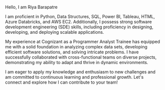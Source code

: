 Hello, I am Riya Barapatre

I am proficient in Python, Data Structures, SQL, Power BI, Tableau, HTML, Azure Databricks, and AWS EC2. Additionally, I possess strong software development engineering (SDE) skills, including proficiency in designing, developing, and deploying scalable applications.

My experience at Cognizant as a Programmer Analyst Trainee has equipped me with a solid foundation in analyzing complex data sets, developing efficient software solutions, and solving intricate problems. I have successfully collaborated with cross-functional teams on diverse projects, demonstrating my ability to adapt and thrive in dynamic environments.

I am eager to apply my knowledge and enthusiasm to new challenges and am committed to continuous learning and professional growth. Let's connect and explore how I can contribute to your team!


<!--
**RiyaBarapatre/RiyaBarapatre** is a ✨ _special_ ✨ repository because its `README.md` (this file) appears on your GitHub profile.

Here are some ideas to get you started:

- 🔭 I’m currently working on ...
- 🌱 I’m currently learning ...
- 👯 I’m looking to collaborate on ...
- 🤔 I’m looking for help with ...
- 💬 Ask me about ...
- 📫 How to reach me: ...
- 😄 Pronouns: ...
- ⚡ Fun fact: ...
-->
